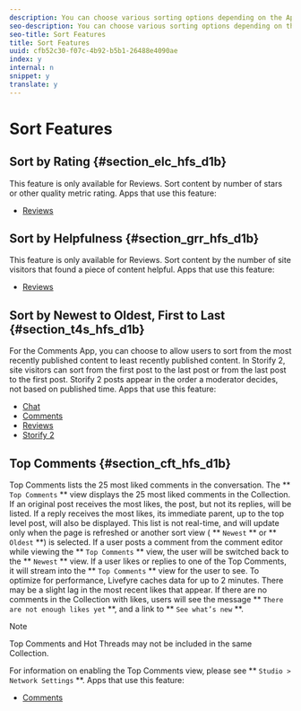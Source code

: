 ```yaml
---
description: You can choose various sorting options depending on the App and what you want site visitors to be able to do.
seo-description: You can choose various sorting options depending on the App and what you want site visitors to be able to do.
seo-title: Sort Features
title: Sort Features
uuid: cfb52c30-f07c-4b92-b5b1-26488e4090ae
index: y
internal: n
snippet: y
translate: y
---
```


# Sort Features


## Sort by Rating {#section_elc_hfs_d1b}

This feature is only available for Reviews. Sort content by number of stars or other quality metric rating.
Apps that use this feature:

* [Reviews](c_reviews_app.md#c_reviews_app)

## Sort by Helpfulness {#section_grr_hfs_d1b}

This feature is only available for Reviews. Sort content by the number of site visitors that found a piece of content helpful.
Apps that use this feature:

* [Reviews](c_reviews_app.md#c_reviews_app)

## Sort by Newest to Oldest, First to Last {#section_t4s_hfs_d1b}

For the Comments App, you can choose to allow users to sort from the most recently published content to least recently published content.
In Storify 2, site visitors can sort from the first post to the last post or from the last post to the first post. Storify 2 posts appear in the order a moderator decides, not based on published time.
Apps that use this feature:

* [Chat](c_chat_app.md#c_chat_app)
* [Comments](c_comments_app.md#c_comments_app)
* [Reviews](c_reviews_app.md#c_reviews_app)
* [Storify 2](c_storify2.md#c_storify2)

## Top Comments {#section_cft_hfs_d1b}

Top Comments lists the 25 most liked comments in the conversation. The ** `Top Comments` ** view displays the 25 most liked comments in the Collection. If an original post receives the most likes, the post, but not its replies, will be listed. If a reply receives the most likes, its immediate parent, up to the top level post, will also be displayed. This list is not real-time, and will update only when the page is refreshed or another sort view ( ** `Newest` ** or ** `Oldest` **) is selected.
If a user posts a comment from the comment editor while viewing the ** `Top Comments` ** view, the user will be switched back to the ** `Newest` ** view. If a user likes or replies to one of the Top Comments, it will stream into the ** `Top Comments` ** view for the user to see.
To optimize for performance, Livefyre caches data for up to 2 minutes. There may be a slight lag in the most recent likes that appear.
If there are no comments in the Collection with likes, users will see the message ** `There are not enough likes yet` **, and a link to ** `See what’s new` **.

>[!NOTE]
>
>Top Comments and Hot Threads may not be included in the same Collection.

For information on enabling the Top Comments view, please see ** `Studio > Network Settings` **.
Apps that use this feature:

* [Comments](c_comments_app.md#c_comments_app)
